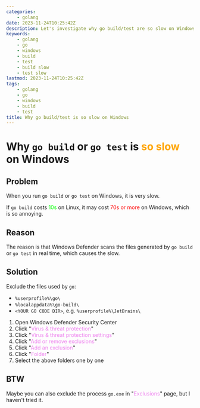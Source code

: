 ```yaml
---
categories:
    - golang
date: 2023-11-24T10:25:42Z
description: Let's investigate why go build/test are so slow on Windows.
keywords:
    - golang
    - go
    - windows
    - build
    - test
    - build slow
    - test slow
lastmod: 2023-11-24T10:25:42Z
tags:
    - golang
    - go
    - windows
    - build
    - test
title: Why go build/test is so slow on Windows
---
```




<style>
r { color: Red }
o { color: Orange }
g { color: Lime }
aquamarine { color: aquamarine }
pp { color: Violet }
aqua { color: aqua }
</style>

# Why `go build` or `go test` is <o>so slow</o> on Windows

## Problem

When you run `go build` or `go test` on Windows, it is very slow.

If `go build` costs <g>10s</g> on Linux, it may cost <r>70s or more</r> on Windows, which is so annoying.

## Reason

The reason is that Windows Defender scans the files generated by `go build` or `go test` in real time, which causes the slow.

## Solution

Exclude the files used by `go`:

- `%userprofile%\go\`
- `%localappdata%\go-build\`
- `<YOUR GO CODE DIR>`, e.g. `%userprofile%\JetBrains\`

1. Open Windows Defender Security Center
2. Click "<pp>Virus & threat protection</pp>"
3. Click "<pp>Virus & threat protection settings</pp>"
4. Click "<pp>Add or remove exclusions</pp>"
5. Click "<pp>Add an exclusion</pp>"
6. Click "<pp>Folder</pp>"
7. Select the above folders one by one

## BTW

Maybe you can also exclude the process `go.exe` in "<pp>Exclusions</pp>" page, but I haven't tried it.
